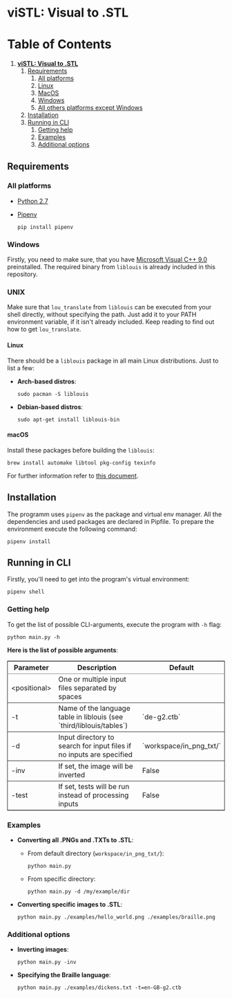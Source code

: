 

# viSTL: Visual to .STL
# Table of Contents

1.  [**viSTL: Visual to .STL**](#orgb4e5bf4)
    1.  [Requirements](#org42d7638)
        1.  [All platforms](#org26ffc1d)
        2.  [Linux](#orgc8752ac)
        3.  [MacOS](#org945c82d)
        4.  [Windows](#orga446c34)
        5.  [All others platforms except Windows](#org4fbcbd7)
    2.  [Installation](#orgd59a21d)
    3.  [Running in CLI](#org4b764a9)
        1.  [Getting help](#org3f1b23c)
        2.  [Examples](#org65e8795)
        3.  [Additional options](#org3fb9a32)

## Requirements

### All platforms

-   [Python 2.7](https://www.python.org/downloads/)
-   [Pipenv](https://github.com/pypa/pipenv)

        pip install pipenv
        
### Windows

Firstly, you need to make sure, that you have [Microsoft Visual C++ 9.0](http://aka.ms/vcpython27) preinstalled. The required binary from `liblouis` is already included in this repository.

### UNIX
Make sure that `lou_translate` from `liblouis` can be executed from your shell directly, without specifying the path. Just add it to your PATH environment variable, if it isn't already included. Keep reading to find out how to get `lou_translate`.

#### Linux

There should be a `liblouis` package in all main Linux distributions. Just to list a few:

-   **Arch-based distros**:

        sudo pacman -S liblouis

-   **Debian-based distros**:

        sudo apt-get install liblouis-bin

#### macOS

Install these packages before building the `liblouis`:

    brew install automake libtool pkg-config texinfo

For further information refer to [this document](https://github.com/liblouis/liblouis/blob/master/HACKING).

## Installation

The programm uses `pipenv` as the package and virtual env manager. All the dependencies and used packages are declared in Pipfile. To prepare the environment execute the following command:

    pipenv install


<a id="org4b764a9"></a>

## Running in CLI

Firstly, you'll need to get into the program's virtual environment:

    pipenv shell


<a id="org3f1b23c"></a>

### Getting help

To get the list of possible CLI-arguments, execute the program with `-h` flag:

    python main.py -h

**Here is the list of possible arguments**:

<table border="2" cellspacing="0" cellpadding="6" rules="groups" frame="hsides">


<colgroup>
<col  class="org-left" />

<col  class="org-left" />

<col  class="org-left" />
</colgroup>
<thead>
<tr>
<th scope="col" class="org-left">Parameter</th>
<th scope="col" class="org-left">Description</th>
<th scope="col" class="org-left">Default</th>
</tr>
</thead>

<tbody>
<tr>
<td class="org-left">&#60;positional&#62;</td>
<td class="org-left">One or multiple input files separated by spaces</td>
<td class="org-left">&#xa0;</td>
</tr>
</tbody>

<tbody>
<tr>
<td class="org-left">-t</td>
<td class="org-left">Name of the language table in liblouis (see `third/liblouis/tables`)</td>
<td class="org-left">`de-g2.ctb`</td>
</tr>
</tbody>

<tbody>
<tr>
<td class="org-left">-d</td>
<td class="org-left">Input directory to search for input files if no inputs are specified</td>
<td class="org-left">`workspace/in_png_txt/`</td>
</tr>
</tbody>

<tbody>
<tr>
<td class="org-left">-inv</td>
<td class="org-left">If set, the image will be inverted</td>
<td class="org-left">False</td>
</tr>
</tbody>

<tbody>
<tr>
<td class="org-left">-test</td>
<td class="org-left">If set, tests will be run instead of processing inputs</td>
<td class="org-left">False</td>
</tr>
</tbody>
</table>


<a id="org65e8795"></a>

### Examples

-   **Converting all .PNGs and .TXTs to .STL**:
    -   From default directory (`workspace/in_png_txt/`):

            python main.py

    -   From specific directory:

            python main.py -d /my/example/dir

-   **Converting specific images to .STL**:

        python main.py ./examples/hello_world.png ./examples/braille.png


<a id="org3fb9a32"></a>

### Additional options

-   **Inverting images**:

        python main.py -inv

-   **Specifying the Braille language**:

        python main.py ./examples/dickens.txt -t=en-GB-g2.ctb

